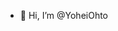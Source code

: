 - 👋 Hi, I’m @YoheiOhto

<!---
YoheiOhto/YoheiOhto is a ✨ special ✨ repository because its `README.md` (this file) appears on your GitHub profile.
You can click the Preview link to take a look at your changes.
--->
